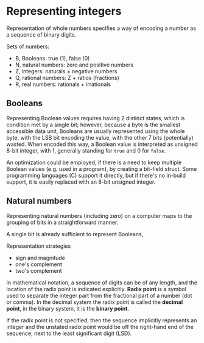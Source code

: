# Representing integers

Representation of whole numbers specifies a way of encoding a number as a sequence of binary digits.

Sets of numbers:
- B, Booleans: true (1), false (0)
- N, natural numbers: zero and positive numbers
- Z, integers: naturals + negative numbers
- Q, rational numbers: Z + ratios (fractions)
- R, real numbers: rationals + irrationals

## Booleans
Representing Boolean values requires having 2 distinct states, which is condition met by a single bit; however, because a byte is the smallest accessible data unit, Booleans are usually represented using the whole byte, with the LSB bit encoding the value, with the other 7 bits (potentially) wasted. When encoded this way, a Boolean value is interpreted as unsigned 8-bit integer, with 1, generally standing for `true` and 0 for `false`.

An optimization could be employed, if there is a need to keep multiple Boolean values (e.g. used in a program), by creating a bit-field struct. Some programming languages (C) support it directly, but if there's no in-build support, it is easily replaced with an 8-bit unsigned integer.


## Natural numbers
Representing natural numbers (including zero) on a computer maps to the grouping of bits in a straightforward manner.

A single bit is already sufficient to represent Booleans, 


Representation strategies
- sign and magnitude
- one's complement
- two's complement


In mathematical notation, a sequence of digits can be of any length, and the location of the radix point is indicated explicitly. **Radix point** is a symbol used to separate the integer part from the fractional part of a number (dot or comma). In the decimal system the radix point is called the **decimal point**, in the binary system, it is the **binary point**.

If the radix point is not specified, then the sequence implicitly represents an integer and the unstated radix point would be off the right-hand end of the sequence, next to the least significant digit (LSD).
